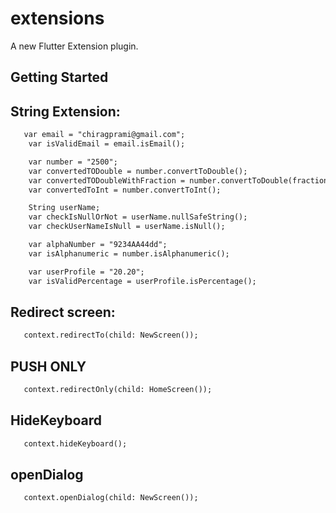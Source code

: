 # extensions

A new Flutter Extension plugin.

## Getting Started



## String Extension:

```html
   var email = "chiragprami@gmail.com";
    var isValidEmail = email.isEmail();

    var number = "2500";
    var convertedTODouble = number.convertToDouble();
    var convertedTODoubleWithFraction = number.convertToDouble(fraction: 2);
    var convertedToInt = number.convertToInt();

    String userName;
    var checkIsNullOrNot = userName.nullSafeString();
    var checkUserNameIsNull = userName.isNull();

    var alphaNumber = "9234AA44dd";
    var isAlphanumeric = number.isAlphanumeric();

    var userProfile = "20.20";
    var isValidPercentage = userProfile.isPercentage();
```

## Redirect screen:

```html
   context.redirectTo(child: NewScreen());
```

## PUSH ONLY 

```html
   context.redirectOnly(child: HomeScreen());
```

## HideKeyboard

```html
   context.hideKeyboard();
```

## openDialog

```html
   context.openDialog(child: NewScreen());

```


